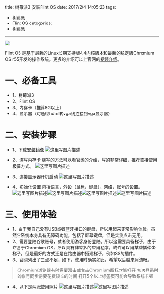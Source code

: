 title: 树莓派3 安装Flint OS
date: 2017/2/4 14:05:23
tags:
- 树莓派
- Flint OS
categories:
- 树莓派
---

![](http://od68ytlrn.bkt.clouddn.com/Flint%20OS.png)

Flint OS 是基于最新的Linux长期支持版4.4内核版本和最新的稳定版Chromium OS r55开发的操作系统。更多的介绍可以上官网的[视频介绍](https://flintos.com/)。

<!-- more -->

# 一、必备工具

- 1、树莓派3
- 2、Flint OS
- 3、内存卡（推荐8G以上）
- 4、显示器（可通过hdmi转vga线连接到vga显示器）

# 二、安装步骤

- 1、下载[安装镜像](https://flintos.com/download/)
![这里写图片描述](http://img.blog.csdn.net/20170204132826407?watermark/2/text/aHR0cDovL2Jsb2cuY3Nkbi5uZXQvdTAxMTMwMzQ0Mw==/font/5a6L5L2T/fontsize/400/fill/I0JBQkFCMA==/dissolve/70/gravity/SouthEast)

- 2、烧写内存卡
[烧写的方法](https://flintos.com/instructions/)可以看官网的介绍，写的非常详细，推荐直接使用极简方式。
![这里写图片描述](http://img.blog.csdn.net/20170204133110474?watermark/2/text/aHR0cDovL2Jsb2cuY3Nkbi5uZXQvdTAxMTMwMzQ0Mw==/font/5a6L5L2T/fontsize/400/fill/I0JBQkFCMA==/dissolve/70/gravity/SouthEast)

- 3、连接显示器开机启动
![这里写图片描述](http://img.blog.csdn.net/20170204134232802?watermark/2/text/aHR0cDovL2Jsb2cuY3Nkbi5uZXQvdTAxMTMwMzQ0Mw==/font/5a6L5L2T/fontsize/400/fill/I0JBQkFCMA==/dissolve/70/gravity/SouthEast)


- 4、初始化设置
包括语言，外设（鼠标，键盘），网络，账号的设置。
![这里写图片描述](http://img.blog.csdn.net/20170204134335682?watermark/2/text/aHR0cDovL2Jsb2cuY3Nkbi5uZXQvdTAxMTMwMzQ0Mw==/font/5a6L5L2T/fontsize/400/fill/I0JBQkFCMA==/dissolve/70/gravity/SouthEast)![这里写图片描述](http://img.blog.csdn.net/20170204134404822?watermark/2/text/aHR0cDovL2Jsb2cuY3Nkbi5uZXQvdTAxMTMwMzQ0Mw==/font/5a6L5L2T/fontsize/400/fill/I0JBQkFCMA==/dissolve/70/gravity/SouthEast)![这里写图片描述](http://img.blog.csdn.net/20170204134416932?watermark/2/text/aHR0cDovL2Jsb2cuY3Nkbi5uZXQvdTAxMTMwMzQ0Mw==/font/5a6L5L2T/fontsize/400/fill/I0JBQkFCMA==/dissolve/70/gravity/SouthEast)![这里写图片描述](http://img.blog.csdn.net/20170204134453979?watermark/2/text/aHR0cDovL2Jsb2cuY3Nkbi5uZXQvdTAxMTMwMzQ0Mw==/font/5a6L5L2T/fontsize/400/fill/I0JBQkFCMA==/dissolve/70/gravity/SouthEast)



# 三、使用体验

- 1、由于我自己没有USB或者蓝牙接口的键盘，所以用起来非常影响体验。虽然它系统本身具有无障碍功能，包括了屏幕键盘，但是实测点击无用。
- 2、需要登陆谷歌账号，或者使用游客身份登陆。所以这需要具备梯子，由于它基于Chromium OS，所以具有非常多的应用程序，或许可以用某些插件坐梯子，但是最好的方式还是在路由器中搭建梯子，例如SS的插件。
- 3、官网列出了三点不足，如下，使用时确实如此，希望以后越来月流畅。
>Chromium浏览器有时需要双击或右击Chromium图标才能打开
初次登录时的帐号同步需要花费较长的时间
打开5个以上标签页可能会导致系统卡顿

- 4、以下是两张使用照片
![这里写图片描述](http://img.blog.csdn.net/20170204135353187?watermark/2/text/aHR0cDovL2Jsb2cuY3Nkbi5uZXQvdTAxMTMwMzQ0Mw==/font/5a6L5L2T/fontsize/400/fill/I0JBQkFCMA==/dissolve/70/gravity/SouthEast)![这里写图片描述](http://img.blog.csdn.net/20170204135403952?watermark/2/text/aHR0cDovL2Jsb2cuY3Nkbi5uZXQvdTAxMTMwMzQ0Mw==/font/5a6L5L2T/fontsize/400/fill/I0JBQkFCMA==/dissolve/70/gravity/SouthEast)
